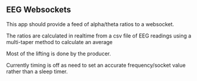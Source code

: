 ## EEG Websockets 

This app should provide a feed of alpha/theta ratios to a websocket.

The ratios are calculated in realtime from a csv file of EEG readings using a multi-taper method to calculate an average

Most of the lifting is done by the producer.

Currently timing is off as need to set an accurate frequency/socket value rather than a sleep timer.
